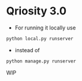 # Qriosity 3.0


- For running it locally use

```sh
python local.py runserver
```

- instead of

```sh
python manage.py runserver
```

WIP 
